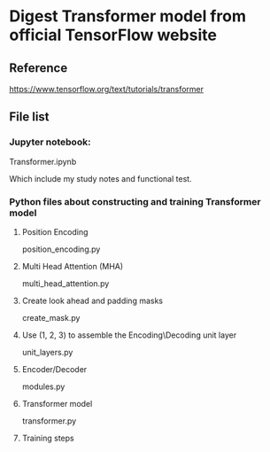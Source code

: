# Digest Transformer model from official TensorFlow website

## Reference
https://www.tensorflow.org/text/tutorials/transformer

## File list
### Jupyter notebook:
Transformer.ipynb

Which include my study notes and functional test.

### Python files about constructing and training Transformer model
1. Position Encoding
	
	position_encoding.py
	
1. Multi Head Attention (MHA)
   
   multi\_head\_attention.py
   
1. Create look ahead and padding masks
	
	create_mask.py
	
1. Use (1, 2, 3) to assemble the Encoding\Decoding unit layer

	unit_layers.py

1. Encoder/Decoder

	modules.py

1. Transformer model

	transformer.py

1. Training steps


	
	